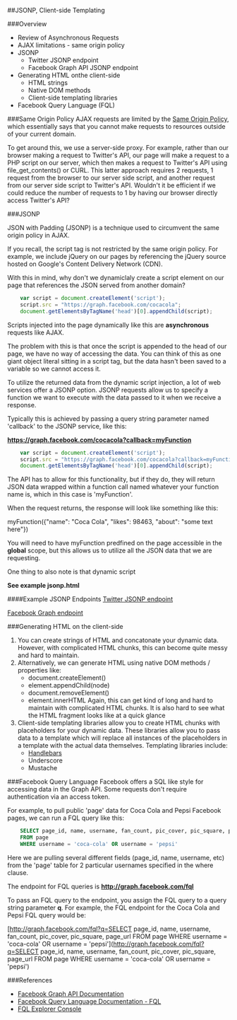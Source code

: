##JSONP, Client-side Templating

###Overview
* Review of Asynchronous Requests
* AJAX limitations - same origin policy
* JSONP
	* Twitter JSONP endpoint
	* Facebook Graph API JSONP endpoint
* Generating HTML onthe client-side
	* HTML strings
	* Native DOM methods
	* Client-side templating libraries 
* Facebook Query Language (FQL)

###Same Origin Policy
AJAX requests are limited by the [Same Origin Policy](http://en.wikipedia.org/wiki/Same_origin_policy), which essentially says that you cannot make requests to resources outside of your current domain.

To get around this, we use a server-side proxy. For example, rather than our browser making a request to Twitter's API, our page will make a request to a PHP script on our server, which then makes a request to Twitter's API using file_get_contents() or CURL. This latter approach requires 2 requests, 1 request from the browser to our server side script, and another request from our server side script to Twitter's API. Wouldn't it be efficient if we could reduce the number of requests to 1 by having our browser directly access Twitter's API?

###JSONP

JSON with Padding (JSONP) is a technique used to circumvent the same origin policy in AJAX.

If you recall, the script tag is not restricted by the same origin policy. For example, we include jQuery on our pages by referencing the jQuery source hosted on Google's Content Delivery Network (CDN).

With this in mind, why don't we dynamiclaly create a script element on our page that references the JSON served from another domain?


```js
	var script = document.createElement('script');
	script.src = "https://graph.facebook.com/cocacola";
	document.getElementsByTagName('head')[0].appendChild(script);
``` 

Scripts injected into the page dynamically like this are __asynchronous__ requests like AJAX.

The problem with this is that once the script is appended to the head of our page, we have no way of accessing the data. You can think of this as one giant object literal sitting in a script tag, but the data hasn't been saved to a variable so we cannot access it.

To utilize the returned data from the dynamic script injection, a lot of web services offer a JSONP option. JSONP requests allow us to specify a function we want to execute with the data passed to it when we receive a response.

Typically this is achieved by passing a query string parameter named 'callback' to the JSONP service, like this:

__https://graph.facebook.com/cocacola?callback=myFunction__

```js
	var script = document.createElement('script');
	script.src = "https://graph.facebook.com/cocacola?callback=myFunction";
	document.getElementsByTagName('head')[0].appendChild(script);
``` 

The API has to allow for this functionality, but if they do, they will return JSON data wrapped within a function call named whatever your function name is, which in this case is 'myFunction'.

When the request returns, the response will look like something like this:

myFunction({"name": "Coca Cola", "likes": 98463, "about": "some text here"})

You will need to have myFunction predfined on the page accessible in the __global__ scope, but this allows us to utilize all the JSON data that we are requesting.

One thing to also note is that dynamic script

__See example jsonp.html__

####Example JSONP Endpoints
[Twitter JSONP endpoint](http://api.twitter.com/1/statuses/user_timeline.json?screen_name=slicknet&count=7&callback=myFunc)

[Facebook Graph endpoint](https://graph.facebook.com/cocacola?callback=myFunc)


###Generating HTML on the client-side

1. You can create strings of HTML and concatonate your dynamic data. However, with complicated HTML chunks, this can become quite messy and hard to maintain.
2. Alternatively, we can generate HTML using native DOM methods / properties like:
	* document.createElement()
	* element.appendChild(node)
	* document.removeElement()
	* element.innerHTML
Again, this can get kind of long and hard to maintain with complicated HTML chunks. It is also hard to see what the HTML fragment looks like at a quick glance
3. Client-side templating libraries allow you to create HTML chunks with placeholders for your dynamic data. These libraries allow you to pass data to a template which will replace all instances of the placeholders in a template with the actual data themselves. Templating libraries include:
	* [Handlebars](http://handlebarsjs.com/)
	* Underscore 
	* Mustache

###Facebook Query Language
Facebook offers a SQL like style for accessing data in the Graph API. Some requests don't require authentication via an access token.

For example, to pull public 'page' data for Coca Cola and Pepsi Facebook pages, we can run a FQL query like this:

```sql
	SELECT page_id, name, username, fan_count, pic_cover, pic_square, page_url 
	FROM page 
	WHERE username = 'coca-cola' OR username = 'pepsi'
```

Here we are pulling several different fields (page_id, name, username, etc) from the 'page' table for 2 particular usernames specified in the where clause.

The endpoint for FQL queries is __http://graph.facebook.com/fql__

To pass an FQL query to the endpoint, you assign the FQL query to a query string parameter __q__. For example, the FQL endpoint for the Coca Cola and Pepsi FQL query would be:

[http://graph.facebook.com/fql?q=SELECT page_id, name, username, fan_count, pic_cover, pic_square, page_url 
FROM page 
WHERE username = 'coca-cola' OR username = 'pepsi'](http://graph.facebook.com/fql?q=SELECT page_id, name, username, fan_count, pic_cover, pic_square, page_url 
FROM page 
WHERE username = 'coca-cola' OR username = 'pepsi')

###References
* [Facebook Graph API Documentation](http://graph.facebook.com)
* [Facebook Query Language Documentation - FQL](https://developers.facebook.com/docs/reference/fql/)
* [FQL Explorer Console](https://developers.facebook.com/tools/explorer)
